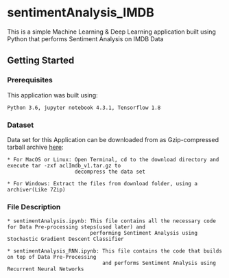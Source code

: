 # sentimentAnalysis_IMDB
This is a simple Machine Learning & Deep Learning application built using Python that performs Sentiment Analysis on IMDB Data

## Getting Started 

### Prerequisites

This application was built using: 

    Python 3.6, jupyter notebook 4.3.1, Tensorflow 1.8

### Dataset 

Data set for this Application can be downloaded from as Gzip-compressed tarball archive [here](http://ai.stanford.edu/~amaas/data/sentiment/):

    * For MacOS or Linux: Open Terminal, cd to the download directory and execute tar -zxf aclImdb_v1.tar.gz to
                          decompress the data set
                        
    * For Windows: Extract the files from download folder, using a archiver(Like 7Zip)
    
### File Description

    * sentimentAnalysis.ipynb: This file contains all the necessary code for Data Pre-processing steps(used later) and 
                               performing Sentiment Analysis using Stochastic Gradient Descent Classifier
                               
    * sentimentAnalysis_RNN.ipynb: This file contains the code that builds on top of Data Pre-Processing
                                   and performs Sentiment Analysis using Recurrent Neural Networks
                           

